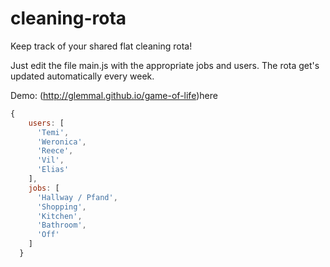 # cleaning-rota
Keep track of your shared flat cleaning rota!

Just edit the file main.js with the appropriate jobs and users.
The rota get's updated automatically every week.

Demo: (http://glemmal.github.io/game-of-life)here

```javascript
{
    users: [
      'Temi',
      'Weronica',
      'Reece',
      'Vil',
      'Elias'
    ],
    jobs: [
      'Hallway / Pfand',
      'Shopping',
      'Kitchen',
      'Bathroom',
      'Off'
    ]
  }
```
